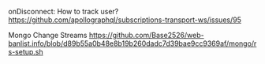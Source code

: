 onDisconnect: How to track user?
https://github.com/apollographql/subscriptions-transport-ws/issues/95


Mongo Change Streams
https://github.com/Base2526/web-banlist.info/blob/d89b55a0b48e8b19b260dadc7d39bae9cc9369af/mongo/rs-setup.sh